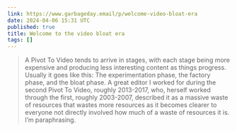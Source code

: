 ```yaml
---
link: https://www.garbageday.email/p/welcome-video-bloat-era
date: 2024-04-06 15:31 UTC
published: true
title: Welcome to the video bloat era
tags: []
---
```


> A Pivot To Video tends to arrive in stages, with each stage being more expensive and producing less interesting content as things progress. Usually it goes like this: The experimentation phase, the factory phase, and the bloat phase. A great editor I worked for during the second Pivot To Video, roughly 2013-2017, who, herself worked through the first, roughly 2003-2007, described it as a massive waste of resources that wastes more resources as it becomes clearer to everyone not directly involved how much of a waste of resources it is. I’m paraphrasing.
